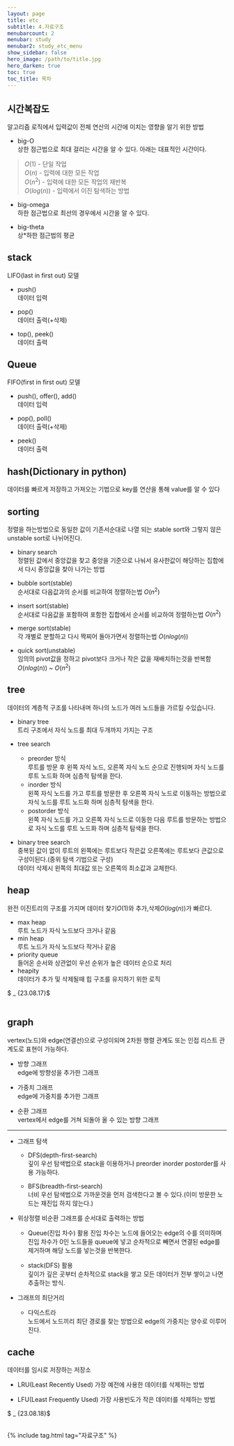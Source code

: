 ```yaml
---
layout: page
title: etc
subtitle: 4.자료구조
menubarcount: 2
menubar: study
menubar2: study_etc_menu
show_sidebar: false
hero_image: /path/to/title.jpg
hero_darken: true
toc: true
toc_title: 목차
---
```


## 시간복잡도
알고리즘 로직에서 입력값이 전체 연산의 시간에 미치는 영향을 알기 위한 방법

* big-O  
상한 점근법으로 최대 걸리는 시간을 알 수 있다. 아래는 대표적인 시간이다.
> $O(1)$ - 단일 작업  
> $O(n)$ - 입력에 대한 모든 작업  
> $O(n^2)$ - 입력에 대한 모든 작업의 재반복  
> $O(log(n))$ - 입력에서 이진 탐색하는 방법  

* big-omega  
하한 점근법으로 최선의 경우에서 시간을 알 수 있다.

* big-theta  
상*하한 점근법의 평균

## stack
LIFO(last in first out) 모델

* push()  
데이터 입력 

* pop()  
데이터 출력(+삭제)

* top(), peek()  
데이터 출력

## Queue

FIFO(first in first out) 모델

* push(), offer(), add()  
데이터 입력 

* pop(), poll()  
데이터 출력(+삭제)

* peek()  
데이터 출력

## hash(Dictionary in python)
데이터를 빠르게 저장하고 가져오는 기법으로 key를 연산을 통해 value를 알 수 있다

## sorting
정렬을 하는방법으로 동일한 값이 기존서순대로 나열 되는 stable sort와 그렇지 않은 unstable sort로 나뉘어진다.

* binary search  
정렬된 값에서 중앙값을 찾고 중앙을 기준으로 나눠서 유사한값이 해당하는 집합에서 다시 중앙값을 찾아 나가는 방법

* bubble sort(stable)  
순서대로 다음값과의 순서를 비교하여 정렬하는법 $O(n^2)$

* insert sort(stable)  
순서대로 다음값을 포함하여 포함한 집합에서 순서를 비교하여 정렬하는법 $O(n^2)$

* merge sort(stable)  
각 개별로 분할하고 다시 짝찌어 돌아가면서 정렬하는법 $O(n log(n))$

* quick sort(unstable)  
임의의 pivot값을 정하고 pivot보다 크거나 작은 값을 재배치하는것을 반복함 $O(n log(n))$ ~ $O(n^2)$

## tree
데이터의 계층적 구조를 나타내며 하나의 노드가 여러 노드들을 가르킬 수있습니다.

* binary tree  
트리 구조에서 자식 노드를 최대 두개까지 가지는 구조

* tree search
    * preorder 방식  
루트를 방문 후 왼쪽 자식 노드, 오른쪽 자식 노드 순으로 진행되며 자식 노드를 루트 노드화 하며 심층적 탐색을 한다.  
    * inorder 방식  
왼쪽 자식 노드를 가고 루트를 방문한 후 오른쪽 자식 노드로 이동하는 방법으로 자식 노드를 루트 노드화 하며 심층적 탐색을 한다.  
    * postorder 방식  
왼쪽 자식 노드를 가고 오른쪽 자식 노드로 이동한 다음 루트를 방문하는 방법으로 자식 노드를 루트 노드화 하며 심층적 탐색을 한다.

* binary tree search  
중복된 값이 없이 루트의 왼쪽에는 루트보다 작은값 오른쪽에는 루트보다 큰값으로 구성이된다.(중위 탐색 기법으로 구성)  
데이터 삭제시 왼쪽의 최대값 또는 오른쪽의 최소값과 교체한다.  

## heap
완전 이진트리의 구조를 가지며 데이터 찾기$O(1)$와 추가,삭제$O(log(n))$가 빠르다.

* max heap  
루트 노드가 자식 노드보다 크거나 같음
* min heap  
루트 노드가 자식 노드보다 작거나 같음
* priority queue  
들어온 순서와 상관없이 우선 순위가 높은 데이터 순으로 처리
* heapity  
데이터가 추가 및 삭제될때 힙 구조를 유지하기 위한 로직


$ _ {23.08.17}$<br/><br/>

## graph
vertex(노드)와 edge(연결선)으로 구성이되며 2차원 행렬 관계도 또는 인접 리스트 관계도로 표현이 가능하다.

* 방향 그래프  
edge에 방향성을 추가한 그래프

* 가중치 그래프  
edge에 가중치를 추가한 그래프

* 순환 그래프  
vertex에서 edge를 거쳐 되돌아 올 수 있는 방향 그래프

-----

* 그래프 탐색
    * DFS(depth-first-search)  
    깊이 우선 탐색법으로 stack을 이용하거나 preorder inorder postorder를 사용 가능하다.

    * BFS(breadth-first-search)  
    너비 우선 탐색법으로 가까운것을 먼저 검색한다고 볼 수 있다.(이미 방문한 노드는 재진입 하지 않는다.)

* 위상정렬
비순환 그래프를 순서대로 출력하는 방법
    * Queue(진입 차수) 활용
    진입 차수는 노드에 들어오는 edge의 수를 의미하며 진입 차수가 0인 노드들을 queue에 넣고 순차적으로 빼면서 연결된 edge를 제거하며 해당 노드를 넣는것을 반복한다.

    * stack(DFS) 활용  
    깊이가 깊은 곳부터 순차적으로 stack을 쌓고 모든 데이터가 전부 쌓이고 나면 추출하는 방식.

* 그래프의 최단거리
    * 다익스트라  
    노드에서 노드끼리 최단 경로를 찾는 방법으로 edge의 가중치는 양수로 이루어 진다.

## cache
데이터를 임시로 저장하는 저장소
* LRU(Least Recently Used)
가장 예전에 사용한 데이터를 삭제하는 방법

* LFU(Least Frequently Used)
가장 사용빈도가 작은 데이터를 삭제하는 방법

$ _ {23.08.18}$<br/><br/>



{% include tag.html tag="자료구조" %}